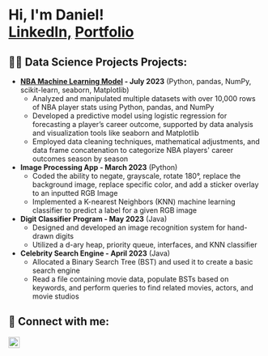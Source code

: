 <h1>Hi, I'm Daniel! <br/><a href="https://github.com/danielbirman28">LinkedIn,</a> <a href="https://danielbirman28.github.io/portfolio/">Portfolio</a>

<h2>👨‍💻 Data Science Projects Projects:</h2>

- <b>[NBA Machine Learning Model](https://github.com/danielbirman28/NBA_Stats_Analysis_Project) - July 2023</b>
  (Python, pandas, NumPy, scikit-learn, seaborn, Matplotlib)
  - Analyzed and manipulated multiple datasets with over 10,000 rows of NBA player stats using Python, pandas, and NumPy
  - Developed a predictive model using logistic regression for forecasting a player’s career outcome, supported by data analysis and visualization tools like seaborn and Matplotlib
  - Employed data cleaning techniques, mathematical adjustments, and data frame concatenation to categorize NBA players' career outcomes season by season
- <b>Image Processing App - March 2023</b>
(Python)
  - Coded the ability to negate, grayscale, rotate 180°, replace the background image, replace specific color, and add a sticker overlay to an inputted RGB Image
  - Implemented a K-nearest Neighbors (KNN) machine learning classifier to predict a label for a given RGB image
- <b>Digit Classifier Program - May 2023</b>
(Java)
  - Designed and developed an image recognition system for hand-drawn digits
  - Utilized a d-ary heap, priority queue, interfaces, and KNN classifier
- <b>Celebrity Search Engine - April 2023</b>
(Java)
  - Allocated a Binary Search Tree (BST) and used it to create a basic search engine
  - Read a file containing movie data, populate BSTs based on keywords, and perform queries to find related movies, actors, and movie studios

<h2> 🤳 Connect with me:</h2>

[<img align="left" alt="DanielBirman | LinkedIn" width="22px" src="https://cdn.jsdelivr.net/npm/simple-icons@v3/icons/linkedin.svg" />][linkedin]

[linkedin]: https://linkedin.com/in/daniel-birman
